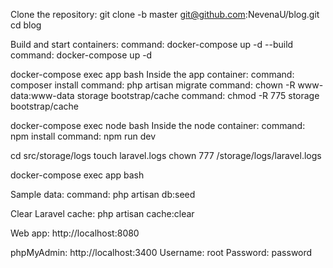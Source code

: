 Clone the repository:
git clone -b master git@github.com:NevenaU/blog.git
cd blog

Build and start containers:
command: docker-compose up -d --build
command: docker-compose up -d



docker-compose exec app bash
Inside the app container:
command: composer install
command: php artisan migrate
command: chown -R www-data:www-data storage bootstrap/cache
command: chmod -R 775 storage bootstrap/cache

docker-compose exec node bash
Inside the node container:
command: npm install
command: npm run dev


cd src/storage/logs
touch laravel.logs
chown 777 /storage/logs/laravel.logs


docker-compose exec app bash

Sample data:
command: php artisan db:seed

Clear Laravel cache:
php artisan cache:clear


Web app: http://localhost:8080

phpMyAdmin: http://localhost:3400
Username: root
Password: password


